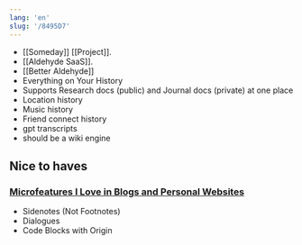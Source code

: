 ```yaml
---
lang: 'en'
slug: '/8495D7'
---
```


- [[Someday]] [[Project]].
- [[Aldehyde SaaS]].
- [[Better Aldehyde]]
- Everything on Your History
- Supports Research docs (public) and Journal docs (private) at one place
- Location history
- Music history
- Friend connect history
- gpt transcripts
- should be a wiki engine

## Nice to haves

### [Microfeatures I Love in Blogs and Personal Websites](https://danilafe.com/blog/blog_microfeatures/)

- Sidenotes (Not Footnotes)
- Dialogues
- Code Blocks with Origin
